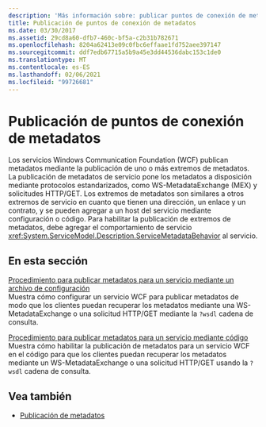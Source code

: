 ```yaml
---
description: 'Más información sobre: publicar puntos de conexión de metadatos'
title: Publicación de puntos de conexión de metadatos
ms.date: 03/30/2017
ms.assetid: 29cd8a60-dfb7-460c-bf5a-c2b31b782671
ms.openlocfilehash: 8204a62413e09c0fbc6effaae1fd752aee397147
ms.sourcegitcommit: ddf7edb67715a5b9a45e3dd44536dabc153c1de0
ms.translationtype: MT
ms.contentlocale: es-ES
ms.lasthandoff: 02/06/2021
ms.locfileid: "99726681"
---
```

# <a name="publishing-metadata-endpoints"></a>Publicación de puntos de conexión de metadatos

Los servicios Windows Communication Foundation (WCF) publican metadatos mediante la publicación de uno o más extremos de metadatos. La publicación de metadatos de servicio pone los metadatos a disposición mediante protocolos estandarizados, como WS-MetadataExchange (MEX) y solicitudes HTTP/GET. Los extremos de metadatos son similares a otros extremos de servicio en cuanto que tienen una dirección, un enlace y un contrato, y se pueden agregar a un host del servicio mediante configuración o código. Para habilitar la publicación de extremos de metadatos, debe agregar el comportamiento de servicio <xref:System.ServiceModel.Description.ServiceMetadataBehavior> al servicio.  
  
## <a name="in-this-section"></a>En esta sección  

 [Procedimiento para publicar metadatos para un servicio mediante un archivo de configuración](./feature-details/how-to-publish-metadata-for-a-service-using-a-configuration-file.md)  
 Muestra cómo configurar un servicio WCF para publicar metadatos de modo que los clientes puedan recuperar los metadatos mediante una WS-MetadataExchange o una solicitud HTTP/GET mediante la `?wsdl` cadena de consulta.  
  
 [Procedimiento para publicar metadatos para un servicio mediante código](./feature-details/how-to-publish-metadata-for-a-service-using-code.md)  
 Muestra cómo habilitar la publicación de metadatos para un servicio WCF en el código para que los clientes puedan recuperar los metadatos mediante un WS-MetadataExchange o una solicitud HTTP/GET usando la `?wsdl` cadena de consulta.  
  
## <a name="see-also"></a>Vea también

- [Publicación de metadatos](./feature-details/publishing-metadata.md)
